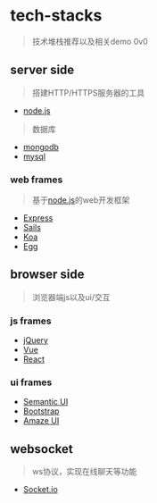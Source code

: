 # tech-stacks

> 技术堆栈推荐以及相关demo 0v0

## server side

> 搭建HTTP/HTTPS服务器的工具

- [node.js]()

> 数据库

- [mongodb]()
- [mysql]()

### web frames

> 基于[node.js]()的web开发框架

- [Express]()
- [Sails]()
- [Koa]()
- [Egg]()

## browser side

> 浏览器端js以及ui/交互

### js frames

- [jQuery]()
- [Vue]()
- [React]()

### ui frames

- [Semantic UI]()
- [Bootstrap]()
- [Amaze UI]()

## websocket

> ws协议，实现在线聊天等功能

- [Socket.io]()